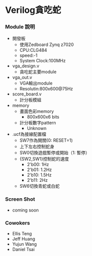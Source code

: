 Verilog貪吃蛇
===
### Module 說明
+ 開發板
    + 使用Zedboard Zynq z7020
    + CPU:CLG484
    + speed:-1
    + System Clock:100MHz
+ vga_design.v
    + 貪吃蛇主要module
+ vga_out.v
    + VGA輸出module
    + Resolutin:800x600@75Hz
+ score_board.v
    + 計分板模組
+ memory
    + 畫面色彩memory
        + 800x600x6 bits
    + 計分板數字pattern
        + Unknown
+ .ucf為接線配置檔
    + SW7作為開關(0: RESET=1)
    + 上下左右控制蛇身
    + SW0切換遊戲暫停或開始（1: 暫停）
    + {SW2,SW1}控制蛇的速度
        + 2'b00: 1Hz
        + 2'b01: 1.2Hz
        + 2'b10: 1.5Hz
        + 2'b11: 2Hz
    + SW6切換青蛇或白蛇

### Screen Shot
+ coming soon

### Cowokers
+ Ellis Teng
+ Jeff Huang
+ Yujun Wang
+ Daniel Tsai

